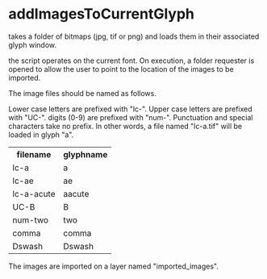 # addImagesToCurrentGlyph

takes a folder of bitmaps (jpg, tif or png) and loads them in their associated glyph window.

the script operates on the current font. On execution, a folder requester is opened to allow the user to point to the location of the images to be imported.

The image files should be named as follows.

Lower case letters are prefixed with "lc-".
Upper case letters are prefixed with "UC-".
digits (0-9) are prefixed with "num-".
Punctuation and special characters take no prefix.
In other words, a file named "lc-a.tif" will be loaded in glyph "a".

<table>
    <tr>
        <th>filename</th>
        <th>glyphname</th>
    </tr>
    <tr>
        <td>lc-a</td>
        <td>a</td>
    </tr>
    <tr>
        <td>lc-ae</td>
        <td>ae</td>
    </tr>
    <tr>
        <td>lc-a-acute</td>
        <td>aacute</td>
    </tr>
    <tr>
        <td>UC-B</td>
        <td>B</td>
    </tr>
    <tr>
        <td>num-two</td>
        <td>two</td>
    </tr>
    <tr>
        <td>comma</td>
        <td>comma</td>
    </tr>
    <tr>
        <td>Dswash</td>
        <td>Dswash</td>
    </tr>
</table>
 

The images are imported on a layer named "imported_images".